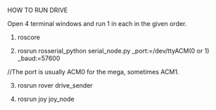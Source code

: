 HOW TO RUN DRIVE

Open 4 terminal windows and run 1 in each in the given order.

1. roscore

2. rosrun rosserial_python serial_node.py _port:=/dev/ttyACM(0 or 1) _baud:=57600

  //The port is usually ACM0 for the mega, sometimes ACM1.

3. rosrun rover drive_sender

4. rosrun joy joy_node

